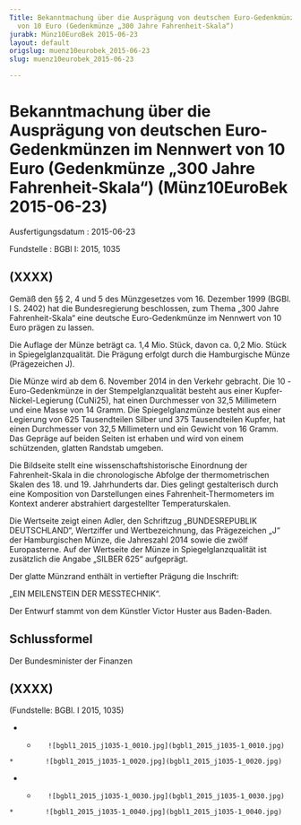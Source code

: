 ```yaml
---
Title: Bekanntmachung über die Ausprägung von deutschen Euro-Gedenkmünzen im Nennwert
  von 10 Euro (Gedenkmünze „300 Jahre Fahrenheit-Skala“)
jurabk: Münz10EuroBek 2015-06-23
layout: default
origslug: muenz10eurobek_2015-06-23
slug: muenz10eurobek_2015-06-23

---
```


# Bekanntmachung über die Ausprägung von deutschen Euro-Gedenkmünzen im Nennwert von 10 Euro (Gedenkmünze „300 Jahre Fahrenheit-Skala“) (Münz10EuroBek 2015-06-23)

Ausfertigungsdatum
:   2015-06-23

Fundstelle
:   BGBl I: 2015, 1035


## (XXXX)

Gemäß den §§ 2, 4 und 5 des Münzgesetzes vom 16. Dezember 1999 (BGBl.
I S. 2402) hat die Bundesregierung beschlossen, zum Thema „300 Jahre
Fahrenheit-Skala“ eine deutsche Euro-Gedenkmünze im Nennwert von 10
Euro prägen zu lassen.

Die Auflage der Münze beträgt ca. 1,4 Mio. Stück, davon ca. 0,2 Mio.
Stück in Spiegelglanzqualität. Die Prägung erfolgt durch die
Hamburgische Münze (Prägezeichen J).

Die Münze wird ab dem 6. November 2014 in den Verkehr gebracht. Die 10
-Euro-Gedenkmünze in der Stempelglanzqualität besteht aus einer
Kupfer-Nickel-Legierung (CuNi25), hat einen Durchmesser von 32,5
Millimetern und eine Masse von 14 Gramm. Die Spiegelglanzmünze besteht
aus einer Legierung von 625 Tausendteilen Silber und 375 Tausendteilen
Kupfer, hat einen Durchmesser von 32,5 Millimetern und ein Gewicht von
16 Gramm. Das Gepräge auf beiden Seiten ist erhaben und wird von einem
schützenden, glatten Randstab umgeben.

Die Bildseite stellt eine wissenschaftshistorische Einordnung der
Fahrenheit-Skala in die chronologische Abfolge der thermometrischen
Skalen des 18. und 19. Jahrhunderts dar. Dies gelingt gestalterisch
durch eine Komposition von Darstellungen eines Fahrenheit-Thermometers
im Kontext anderer abstrahiert dargestellter Temperaturskalen.

Die Wertseite zeigt einen Adler, den Schriftzug „BUNDESREPUBLIK
DEUTSCHLAND“, Wertziffer und Wertbezeichnung, das Prägezeichen „J“ der
Hamburgischen Münze, die Jahreszahl 2014 sowie die zwölf Europasterne.
Auf der Wertseite der Münze in Spiegelglanzqualität ist zusätzlich die
Angabe „SILBER 625“ aufgeprägt.

Der glatte Münzrand enthält in vertiefter Prägung die Inschrift:

„EIN MEILENSTEIN DER MESSTECHNIK“.

Der Entwurf stammt von dem Künstler Victor Huster aus Baden-Baden.


## Schlussformel

Der Bundesminister der Finanzen


## (XXXX)

(Fundstelle: BGBl. I 2015, 1035)


*    *        ![bgbl1_2015_j1035-1_0010.jpg](bgbl1_2015_j1035-1_0010.jpg)
    *        ![bgbl1_2015_j1035-1_0020.jpg](bgbl1_2015_j1035-1_0020.jpg)

*    *        ![bgbl1_2015_j1035-1_0030.jpg](bgbl1_2015_j1035-1_0030.jpg)
    *        ![bgbl1_2015_j1035-1_0040.jpg](bgbl1_2015_j1035-1_0040.jpg)


